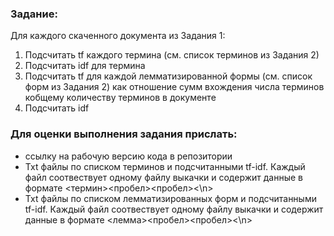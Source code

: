 ### Задание:
Для каждого cкаченного документа из Задания 1:
1. Подсчитать tf каждого термина (см. список терминов из Задания 2)
2. Подсчитать idf для термина
3. Подсчитать tf  для каждой лемматизированной формы (см. список форм  из Задания 2)  как  отношение сумм вхождения числа терминов  кобщему количеству терминов в документе
4. Подсчитать idf
### Для оценки выполнения задания прислать:
- ссылку на рабочую версию кода в репозитории
- Txt файлы  по списком терминов и  подсчитанными  tf-idf. Каждый файл соотвествует одному файлу выкачки и содержит данные в  формате <термин><пробел><idf><пробел><tf-idf><\n>
- Txt файлы  по списком лемматизированных форм  и  подсчитанными tf-idf. Каждый файл соотвествует одному файлу выкачки и содержит данные в  формате <лемма><пробел><idf><пробел><tf-idf><\n>